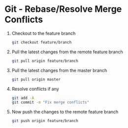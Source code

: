 # Git - Rebase/Resolve Merge Conflicts

1. Checkout to the feature branch
    ```bash
    git checkout feature/branch
    ```
1. Pull the latest changes from the remote feature branch
    ```bash
    git pull origin feature/branch
    ```
1. Pull the latest changes from the master branch
    ```bash
    git pull origin master
    ```
1. Resolve conflicts if any
    ```bash
    git add -A
    git commit -m "Fix merge conflicts"
    ```
1. Now push the changes to the remote feature branch
    ```bash
    git push origin feature/branch
    ```
